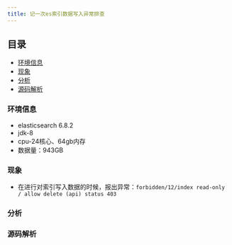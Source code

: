 ```yaml
---
title: 记一次es索引数据写入异常排查
---
```


## 目录

- [环境信息](#环境信息)
- [现象](#现象)
- [分析](#分析)
- [源码解析](#源码解析)

### 环境信息

- elasticsearch 6.8.2
- jdk-8
- cpu-24核心、64gb内存
- 数据量：943GB

### 现象

- 在进行对索引写入数据的时候，报出异常：`forbidden/12/index read-only / allow delete (api) status 403`

### 分析

### 源码解析
